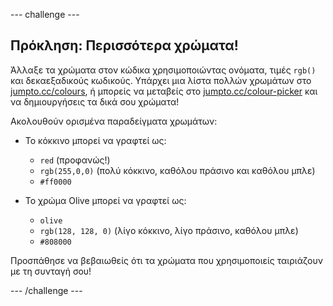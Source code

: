 --- challenge ---

## Πρόκληση: Περισσότερα χρώματα!

Άλλαξε τα χρώματα στον κώδικα χρησιμοποιώντας ονόματα, τιμές `rgb()` και δεκαεξαδικούς κωδικούς. Υπάρχει μια λίστα πολλών χρωμάτων στο <a href="http://jumpto.cc/colours" target="_blank">jumpto.cc/colours</a>, ή μπορείς να μεταβείς στο <a href="http://jumpto.cc/colour-picker" target="_blank">jumpto.cc/colour-picker</a> και να δημιουργήσεις τα δικά σου χρώματα!

Ακολουθούν ορισμένα παραδείγματα χρωμάτων:

+ Το κόκκινο μπορεί να γραφτεί ως:
    
    + `red` (προφανώς!)
    + `rgb(255,0,0)` (πολύ κόκκινο, καθόλου πράσινο και καθόλου μπλε)
    + `#ff0000`

+ Το χρώμα Olive μπορεί να γραφτεί ως:
    
    + `olive`
    + `rgb(128, 128, 0)` (λίγο κόκκινο, λίγο πράσινο, καθόλου μπλε)
    + `#808000`

Προσπάθησε να βεβαιωθείς ότι τα χρώματα που χρησιμοποιείς ταιριάζουν με τη συνταγή σου!

--- /challenge ---